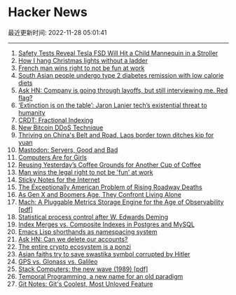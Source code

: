 # Hacker News

最近更新时间: 2022-11-28 05:01:41

--- 
1. [Safety Tests Reveal Tesla FSD Will Hit a Child Mannequin in a Stroller](https://dawnproject.com/safety-tests-reveal-that-tesla-full-self-driving-software-will-repeatedly-hit-a-child-mannequin-in-a-stroller/) 
2. [How I hang Christmas lights without a ladder](https://imgur.com/a/fVySUB2) 
3. [French man wins right to not be fun at work](https://www.washingtonpost.com/world/2022/11/27/france-man-fired-company-drinking-culture/) 
4. [South Asian people undergo type 2 diabetes remission with low calorie diets](https://medicalxpress.com/news/2022-11-south-asian-people-diabetes-remission.html) 
5. [Ask HN: Company is going through layoffs, but still interviewing me. Red flag?](https://news.ycombinator.com/item?id=33764767) 
6. [‘Extinction is on the table’: Jaron Lanier tech’s existential threat to humanity](https://www.theguardian.com/technology/2022/nov/27/jaron-lanier-tech-threat-humanity-twitter-social-media) 
7. [CRDT: Fractional Indexing](https://madebyevan.com/algos/crdt-fractional-indexing/) 
8. [New Bitcoin DDoS Technique](https://github.com/bitcoin/bitcoin/issues/26585) 
9. [Thriving on China's Belt and Road, Laos border town ditches kip for yuan](https://asia.nikkei.com/Spotlight/Belt-and-Road/Thriving-on-China-s-Belt-and-Road-Laos-border-town-ditches-kip-for-yuan) 
10. [Mastodon: Servers, Good and Bad](https://nedbatchelder.com/blog/202211/mastodon_servers_good_and_bad.html) 
11. [Computers Are for Girls](https://www.datagubbe.se/girls/) 
12. [Reusing Yesterday’s Coffee Grounds for Another Cup of Coffee](https://wokelark.com/reusing-coffee-grounds-another-cup-of-coffee-caffeine-cold-brew/) 
13. [Man wins the legal right to not be 'fun' at work](https://www.businessinsider.com/man-won-legal-right-not-be-fun-at-work-alcoholism-2022-11) 
14. [Sticky Notes for the Internet](https://lawrencehook.com/ws/) 
15. [The Exceptionally American Problem of Rising Roadway Deaths](https://www.nytimes.com/2022/11/27/upshot/road-deaths-pedestrians-cyclists.html) 
16. [As Gen X and Boomers Age, They Confront Living Alone](https://www.nytimes.com/2022/11/27/us/living-alone-aging.html) 
17. [Mach: A Pluggable Metrics Storage Engine for the Age of Observability [pdf]](https://www.cidrdb.org/cidr2022/papers/p12-solleza.pdf) 
18. [Statistical process control after W. Edwards Deming](https://www.2uo.de/deming/) 
19. [Index Merges vs. Composite Indexes in Postgres and MySQL](https://sirupsen.com/index-merges) 
20. [Emacs Lisp shorthands as namespacing system](https://andreyorst.gitlab.io/posts/2022-11-01-emacs-lisp-shorthands-as-namespacing-system/) 
21. [Ask HN: Can we delete our accounts?](https://news.ycombinator.com/item?id=33765437) 
22. [The entire crypto ecosystem is a ponzi](https://www.coppolacomment.com/2022/11/the-entire-crypto-ecosystem-is-ponzi.html) 
23. [Asian faiths try to save swastika symbol corrupted by Hitler](https://apnews.com/article/religion-germany-race-and-ethnicity-europe-2c28b5892381cd4148dfde5bc4fbb004) 
24. [GPS vs. Glonass vs. Galileo](https://www.gpsrchive.com/Shared/Satellites/GPS%20vs%20GLONASS%20vs%20Galileo.html) 
25. [Stack Computers: the new wave (1989) [pdf]](https://users.ece.cmu.edu/~koopman/stack_computers/stack_computers_book.pdf) 
26. [Temporal Programming, a new name for an old paradigm](https://github.com/aappleby/Metron/blob/master/docs/TemporalTLDR.md) 
27. [Git Notes: Git's Coolest, Most Unloved­ Feature](https://tylercipriani.com/blog/2022/11/19/git-notes-gits-coolest-most-unloved-feature/) 
